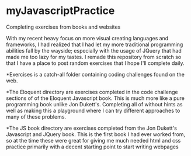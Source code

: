 # myJavascriptPractice

Completing exercises from books and websites

With my recent heavy focus on more visual creating languages and frameworks, I had realized that I had let my more traditional programming abilities fall by the wayside; especially with the usage of JQuery that had made me too lazy for my tastes. I remade this repository from scratch so that I have a place to post random exercises that I hope I'll complete daily.

*Exercises is a catch-all folder containing coding challenges found on the web.

*The Eloquent directory are exercises completed in the code challenge sections of of the Eloquent Javascript book. This is much more like a pure programming book unlike Jon Dukett's. Completing all of without hints as well as making this a playground where I can try different approaches to many of these problems.

*The JS book directory are exercises completed from the Jon Dukett's Javascript and JQuery book. This is the first book I had ever worked from, so at the time these were great for giving me much needed html and css practice primarily with a decent starting point to start writing webpages
